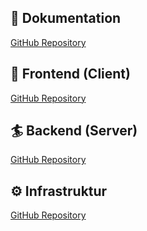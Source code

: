 ## 📓 Dokumentation

<a href="https://github.com/epj-adit/documentation" id="view-on-github" class="button"><span>GitHub Repository</span></a>


## 🌠 Frontend (Client)

<a href="https://github.com/epj-adit/frontend" id="view-on-github" class="button"><span>GitHub Repository</span></a>


## 🏄 Backend (Server)

<a href="https://github.com/epj-adit/backend" id="view-on-github" class="button"><span>GitHub Repository</span></a>


## ⚙️ Infrastruktur

<a href="https://github.com/epj-adit/infrastructure" id="view-on-github" class="button"><span>GitHub Repository</span></a>


